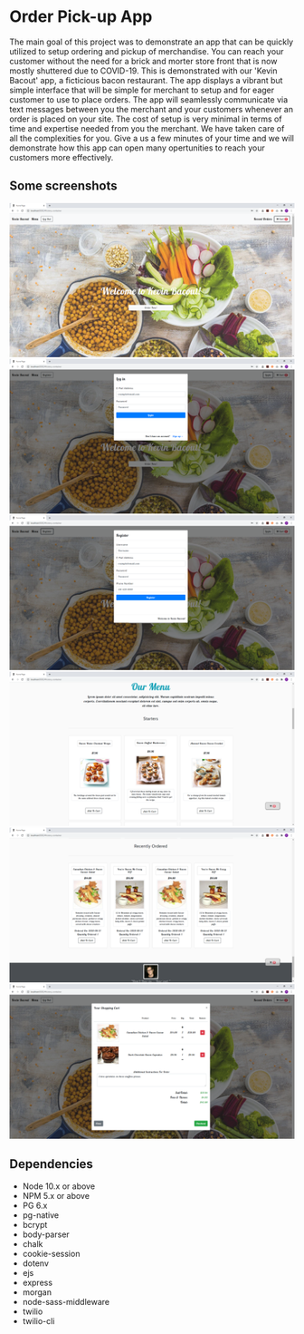 Order Pick-up App
==================
The main goal of this project was to demonstrate an app that can be quickly utilized to setup
ordering and pickup of merchandise. You can reach your customer without the need for a brick and morter store front that is now mostly shuttered due to COVID-19. This is demonstrated with our 'Kevin Bacout' app, a ficticious bacon restaurant. The app displays a vibrant but simple interface that will be simple for merchant to setup and for eager customer to use to place orders. The app will seamlessly communicate via text messages between you the merchant and your customers whenever an order is placed on your site. The cost of setup is very minimal in terms of time and expertise needed from you the merchant. We have taken care of all the complexities for you. Give a us a few minutes of your time and we will demonstrate how this app can open many opertunities to reach your customers more effectively.

## Some screenshots
!["Front page1"](https://github.com/Dexyod/midterm/blob/master/docs/appPage1.png)
!["User Login"](https://github.com/Dexyod/midterm/blob/master/docs/login.png)
!["User Registration"](https://github.com/Dexyod/midterm/blob/master/docs/register.png)
!["Our menu"](https://github.com/Dexyod/midterm/blob/master/docs/ourMenu.png)
!["Recent orders"](https://github.com/Dexyod/midterm/blob/master/docs/recentOrders.png)
!["Checkout"](https://github.com/Dexyod/midterm/blob/master/docs/checkout.png)

## Dependencies

- Node 10.x or above
- NPM 5.x or above
- PG 6.x
- pg-native
- bcrypt
- body-parser
- chalk
- cookie-session
- dotenv
- ejs
- express
- morgan
- node-sass-middleware
- twilio
-  twilio-cli

